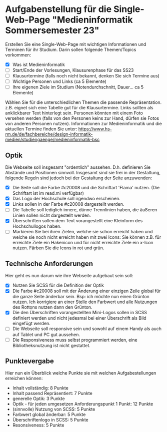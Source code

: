 # Aufgabenstellung für die Single-Web-Page "Medieninformatik Sommersemester 23"

Erstellen Sie eine Single-Web-Page mit wichtigen Informationen und Terminen für ihr Studium. Darin sollen folgende Themen/Topics vorkommen:

-  [x] Was ist Medieninformatik
-  [ ] Start/Ende der Vorlesungen, Klausurenphase für das SS23
-  [ ] Klausurtermine (falls noch nicht bekannt, denken Sie sich Termine aus)
-  [ ] Wichtige Personen und Links (ca 5 Elemente)
-  [ ] Ihre eigenen Ziele im Studium (Notendurchschnitt, Dauer... ca 5 Elemente)

Wählen Sie für die unterschiedlichen Themen die passende Repräsentation. z.B. eignet sich eine Tabelle gut für die Klausurtermine. Links sollten als anklickbarer Text hinterlegt sein. Personen könnten mit einem Foto versehen werden (falls von den Personen keins zur Hand, dürfen sie Fotos von anderen Personen nutzen). Informationen zur Medieninformatik und die aktuellen Termine finden Sie unter: https://www.hs-rm.de/de/fachbereiche/design-informatik-medien/studiengaenge/medieninformatik-bsc

## Optik

Die Webseite soll insgesamt "ordentlich" aussehen. D.h. definieren Sie Abstände und Positionen sinnvoll. Insgesamt sind sie frei in der Gestaltung, folgende Regeln sind jedoch bei der Gestaltung der Seite anzuwenden:

-  [x] Die Seite soll die Farbe #c20008 und die Schriftart 'Flama' nutzen. (Die Schriftart ist im read.mi verfügbar)
-  [x] Das Logo der Hochschule soll irgendwo erscheinen.
-  [x] Links sollen in der Farbe #c20008 dargestellt werden.
-  [ ] Die Tabelle soll lediglich innere, dünne Trennlinien haben, die äußeren Linien sollen nicht dargestellt werden.
-  [x] Überschriften sollen dem Text vorangestellt eine Kleinform des Hochschullogos haben.
-  [ ] Markieren Sie bei ihren Zielen, welche sie schon erreicht haben und welche sie noch nicht erreicht haben mit zwei Icons: Sie können z.B. für erreichte Ziele ein Hakenicon und für nicht erreichte Ziele ein x-Icon nutzen. Färben Sie die Icons in rot und grün.

## Technische Anforderungen

Hier geht es nun darum wie ihre Webseite aufgebaut sein soll:

-  [x] Nutzen Sie SCSS für die Definition der Optik
-  [x] Die Farbe #c20008 soll mit der Änderung einer einzigen Zeile global für die ganze Seite änderbar sein. Bsp: ich möchte nun einen Grünton nutzen. Ich korrigiere an einer Stelle den Farbwert und alle Nutzungen des Rottons nutzen dann den Grünton.
-  [x] Die den Überschriften vorangestellten Mini-Logos sollen in SCSS definiert werden und nicht jedesmal bei einer Überschrift als Bild eingefügt werden.
-  [ ] Die Webseite soll responsive sein und sowohl auf einem Handy als auch auf Tablet und PC gut aussehen.
-  [ ] Die Responsiveness muss selbst programmiert werden, eine Bibliotheksnutzung ist nicht gestattet.

## Punktevergabe

Hier nun ein Überblick welche Punkte sie mit welchen Aufgabestellungen erreichen können:

-  Inhalt vollständig: 8 Punkte
-  Inhalt passend Repräsentiert: 7 Punkte
-  generelle Optik: 3 Punkte
-  Optik - für jeden umgesetzen Anforderungspunkt 1 Punkt: 12 Punkte
-  (sinnvolle) Nutzung von SCSS: 5 Punkte
-  Farbwert global änderbar: 5 Punkte
-  Überschriftenlogo in SCSS: 5 Punkte
-  Resonsiveness: 5 Punkte